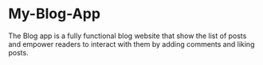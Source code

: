 # My-Blog-App
The Blog app is a fully functional blog website that show the list of posts and empower readers to interact with them by adding comments and liking posts.
